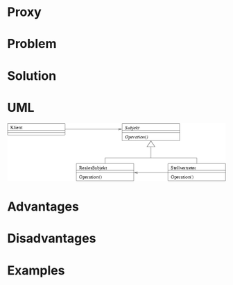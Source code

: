 ﻿# Proxy

# Problem

# Solution

# UML
![Proxy Uml](Proxy_UML.png?raw=true "UML")

# Advantages

# Disadvantages

# Examples